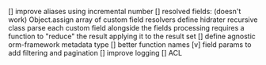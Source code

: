 [] improve aliases using incremental number
[] resolved fields:
    (doesn't work) Object.assign array of custom field resolvers
    define hidrater recursive class
        parse each custom field alongside the fields processing
            requires a function to "reduce" the result applying it to the result set
[] define agnostic orm-framework metadata type
[] better function names
[v] field params to add filtering and pagination
[] improve logging
[] ACL